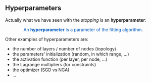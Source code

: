 ## Hyperparameters

Actually what we have seen with the _stopping_ is an **hyperparameter**:

<p style="text-align: center; color: #0059bf">
  An <strong>hyperparameter</strong> is a parameter of the fitting algorithm.
</p>

<div style="margin: 1em 0"></div>

Other examples of hyperparameters are:

- the number of layers / number of nodes (topology)
- the parameters' initialization (random, in which range, ...)
- the activation function (per layer, per node, ...)
- the Lagrange multipliers (for constraints)
- the optimizer (SGD vs NGA)
- ...
